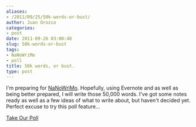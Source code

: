 ```yaml
---
aliases:
- /2011/09/25/50k-words-or-bust/
author: Juan Orozco
categories:
- post
date: 2011-09-26 03:00:48
slug: 50k-words-or-bust
tags:
- NaNoWriMo
- poll
title: 50k words, or bust.
type: post
---
```


I'm preparing for [NaNoWriMo][1]. Hopefully, using Evernote and as well as being better prepared, I will write those 50,000 words. I've got some notes ready as well as a few ideas of what to write about, but haven't decided yet. Perfect excuse to try this poll feature...

<a id="pd_a_5533392"></a>

<div class="CSS_Poll PDS_Poll" id="PDI_container5533392" style="display:inline-block;">
</div>

<div id="PD_superContainer">
</div>

<noscript>
  <a href="https://polldaddy.com/p/5533392" target="_blank">Take Our Poll</a>
</noscript>

[1]: http://go.jzo.me/nnwm